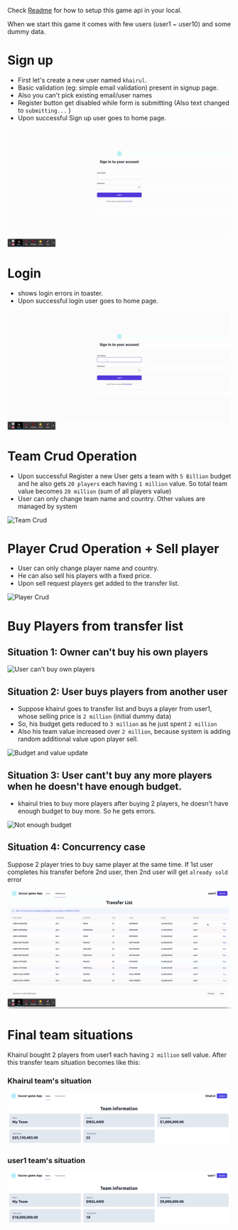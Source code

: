 Check [Readme](/README.md) for how to setup this game api in your local.

When we start this game it comes with few users (user1 ~ user10) and some dummy data.


# Sign up
- First let's create a new user named `khairul`.
- Basic validation (eg: simple email validation) present in signup page. 
- Also you can't pick existing email/user names
- Register button get disabled while form is submitting (Also text changed to `submitting...` )
- Upon successful Sign up user goes to home page.

![Sign Up](/user-guide/signUp.gif)

# Login 
- shows login errors in toaster.
- Upon successful login user goes to home page.


![Login](/user-guide/login.gif)

# Team Crud Operation 
- Upon successful Register a new User gets a team with `5 Billion` budget and he also gets `20 players` each having `1 million` value. So total team value becomes `20 million` (sum of all players value)
- User can only change team name and country. Other values are managed by system


![Team Crud](/user-guide/team-crud.gif)


# Player Crud Operation + Sell player
- User can only change player name and country.
- He can also sell his players with a fixed price.
- Upon sell request players get added to the transfer list.

![Player Crud](/user-guide/players-crud-and-sell.gif)

# Buy Players from transfer list

## Situation 1: Owner can't buy his own players

![User can't buy own players](/user-guide/player-cant-buy-own-player.gif)

## Situation 2: User buys players from another user
- Suppose khairul goes to transfer list and buys a player from user1, whose selling price is `2 million` (initial dummy data)
- So, his budget gets reduced to `3 million` as he just spent `2 million`
- Also his team value increased over `2 million`, because system is adding random additional value upon player sell.

![Budget and value update](/user-guide/budget-updated-by-system.gif)

## Situation 3: User cant't buy any more players when he doesn't have enough budget.
- khairul tries to buy more players after buying 2 players, he doesn't have enough budget to buy more. So he gets errors.
  
![Not enough budget](/user-guide/not-enough-budget.gif)



## Situation 4: Concurrency case
Suppose 2 player tries to buy same player at the same time. If 1st user completes his transfer before 2nd user, then 2nd user will get `already sold` error

![Already sold errors](/user-guide/already-sold.gif)


# Final team situations
Khairul bought 2 players from user1 each having `2 million` sell value. After this transfer team situation becomes like this:

### Khairul team's situation
![Khairul's team](/user-guide/khairls-team-situation.png)

### user1 team's situation
![user1's team](/user-guide/user1-team-situation.png)